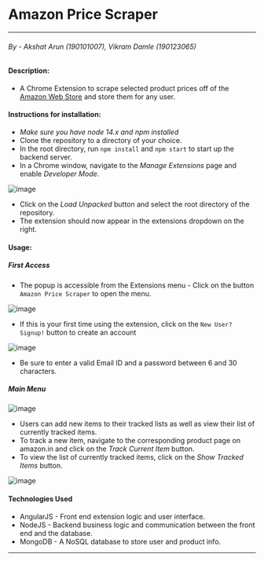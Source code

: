 # Amazon Price Scraper
----------
###### By - Akshat Arun (190101007), Vikram Damle (190123065)

#### Description: 
* A Chrome Extension to scrape selected product prices off of the [Amazon Web Store](amazon.in) and store them for any user.

#### Instructions for installation:
* _Make sure you have node 14.x and npm installed_
* Clone the repository to a directory of your choice.
* In the root directory, run ```npm install``` and ```npm start``` to start up the backend server.
* In a Chrome window, navigate to the *Manage Extensions* page and enable *Developer Mode*.

![image](https://user-images.githubusercontent.com/75017128/126534493-290bb5c3-2ea4-4274-9263-63adf80cd4c3.png)

* Click on the *Load Unpacked* button and select the root directory of the repository.
* The extension should now appear in the extensions dropdown on the right.

#### Usage: 
##### First Access
* The popup is accessible from the Extensions menu - Click on the button ```Amazon Price Scraper``` to open the menu.

![image](https://user-images.githubusercontent.com/75017128/126535054-5fec5ea4-5627-4a28-9dc0-51531241168e.png)

* If this is your first time using the extension, click on the ```New User? Signup!``` button to create an account

![image](https://user-images.githubusercontent.com/75017128/126535171-28dff480-87f8-4c80-a347-fd41fe515fc2.png)

* Be sure to enter a valid Email ID and a password between 6 and 30 characters.

##### Main Menu

![image](https://user-images.githubusercontent.com/75017128/126536495-448eb513-7c87-4209-a1ee-6c48b04709fc.png)

* Users can add new items to their tracked lists as well as view their list of currently tracked items.
* To track a new item, navigate to the corresponding product page on amazon.in and click on the _Track Current Item_ button.
* To view the list of currently tracked items, click on the _Show Tracked Items_ button.

![image](https://user-images.githubusercontent.com/75017128/126537087-cbd7bc06-4b15-4b7b-9542-8dc24d7f4218.png)


#### Technologies Used
* AngularJS - Front end extension logic and user interface.
* NodeJS  - Backend business logic and communication between the front end and the database.
* MongoDB - A NoSQL database to store user and product info.

----------
